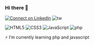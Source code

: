 ### Hi there 👋
[![Connect on LinkedIn](https://img.shields.io/badge/--linkedin?label=LinkedIn&logo=LinkedIn&style=social)](https://www.linkedin.com/in/alper-bayram-a9196a194/)
![tw](https://img.shields.io/twitter/follow/alperrbayram?label=follow&style=social)

![HTML5](https://img.icons8.com/color/30/html-5.png)
![CSS3](https://img.icons8.com/color/30/css3.png)
![JavaScript](https://img.icons8.com/color/30/javascript.png)
![php](https://img.icons8.com/color/30/php.png)

⚡ I’m currently learning php and javascript

